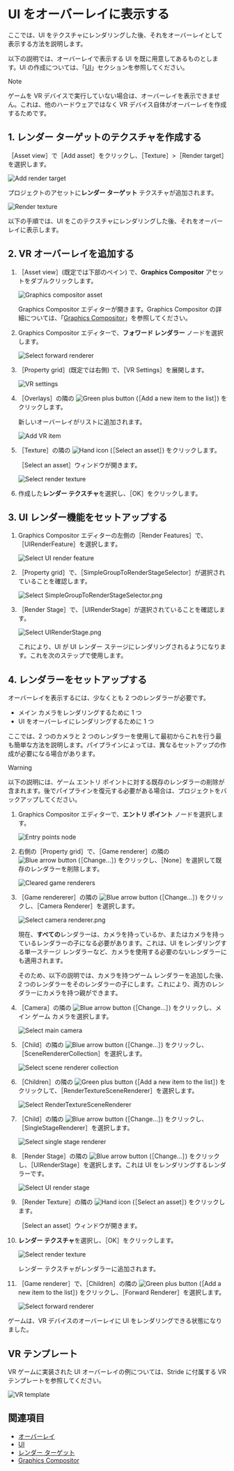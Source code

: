 # UI をオーバーレイに表示する

ここでは、UI をテクスチャにレンダリングした後、それをオーバーレイとして表示する方法を説明します。

以下の説明では、オーバーレイで表示する UI を既に用意してあるものとします。UI の作成については、「[UI](../ui/index.md)」セクションを参照してください。

> [!NOTE]
> ゲームを VR デバイスで実行していない場合は、オーバーレイを表示できません。これは、他のハードウェアではなく VR デバイス自体がオーバーレイを作成するためです。

## 1. レンダー ターゲットのテクスチャを作成する

［Asset view］で［Add asset］をクリックし、［Texture］>［Render target］を選択します。

![Add render target](../graphics/graphics-compositor/media/add-render-target.png)

プロジェクトのアセットに**レンダー ターゲット** テクスチャが追加されます。

![Render texture](../graphics/graphics-compositor/media/render-target-texture-in-asset-view.png)

以下の手順では、UI をこのテクスチャにレンダリングした後、それをオーバーレイに表示します。

## 2. VR オーバーレイを追加する

1. ［Asset view］(既定では下部のペイン) で、**Graphics Compositor** アセットをダブルクリックします。

    ![Graphics compositor asset](../graphics/graphics-compositor/media/graphics-compositor-asset.png)

    Graphics Compositor エディターが開きます。Graphics Compositor の詳細については、「[Graphics Compositor](../graphics/graphics-compositor/index.md)」を参照してください。

2. Graphics Compositor エディターで、**フォワード レンダラー** ノードを選択します。

    ![Select forward renderer](media/select-forward-renderer.png)

3. ［Property grid］(既定では右側) で、［VR Settings］を展開します。

    ![VR settings](media/vr-settings.png)

4. ［Overlays］の隣の ![Green plus button](~/manual/game-studio/media/green-plus-icon.png) (［Add a new item to the list］) をクリックします。

    新しいオーバーレイがリストに追加されます。

    ![Add VR item](media/add-overlay.png)

5. ［Texture］の隣の ![Hand icon](~/manual/game-studio/media/hand-icon.png) (［Select an asset］) をクリックします。

   ［Select an asset］ウィンドウが開きます。

    ![Select render texture](../graphics/graphics-compositor/media/select-render-frame.png)

6. 作成した**レンダー テクスチャ**を選択し、［OK］をクリックします。

## 3. UI レンダー機能をセットアップする

1. Graphics Compositor エディターの左側の［Render Features］で、［UIRenderFeature］を選択します。

    ![Select UI render feature](media/select-UI-render-feature.png)

2. ［Property grid］で、［SimpleGroupToRenderStageSelector］が選択されていることを確認します。

    ![Select SimpleGroupToRenderStageSelector.png](media/select-SimpleGroupToRenderStageSelector.png)

3. ［Render Stage］で、［UIRenderStage］が選択されていることを確認します。

    ![Select UIRenderStage.png](media/select-UIRenderStage.png)

    これにより、UI が UI レンダー ステージにレンダリングされるようになります。これを次のステップで使用します。

## 4. レンダラーをセットアップする

オーバーレイを表示するには、少なくとも 2 つのレンダラーが必要です。

* メイン カメラをレンダリングするために 1 つ
* UI をオーバーレイにレンダリングするために 1 つ

ここでは、2 つのカメラと 2 つのレンダラーを使用して最初からこれを行う最も簡単な方法を説明します。パイプラインによっては、異なるセットアップの作成が必要になる場合があります。

> [!WARNING]
> 以下の説明には、ゲーム エントリ ポイントに対する既存のレンダラーの削除が含まれます。後でパイプラインを復元する必要がある場合は、プロジェクトをバックアップしてください。

1. Graphics Compositor エディターで、**エントリ ポイント** ノードを選択します。

    ![Entry points node](../graphics/graphics-compositor/media/entry-points-node.png)

2. 右側の［Property grid］で、［Game renderer］の隣の ![Blue arrow button](~/manual/game-studio/media/blue-arrow-icon.png) (［Change...］) をクリックし、［None］を選択して既存のレンダラーを削除します。

    ![Cleared game renderers](../graphics/graphics-compositor/media/game-renderers-cleared.png)

3. ［Game rendererer］の隣の ![Blue arrow button](~/manual/game-studio/media/blue-arrow-icon.png) (［Change...］) をクリックし、［Camera Renderer］を選択します。

    ![Select camera renderer.png](media/select-camera-renderer.png)

    現在、**すべての**レンダラーは、カメラを持っているか、またはカメラを持っているレンダラーの子になる必要があります。これは、UI をレンダリングする単一ステージ レンダラーなど、カメラを使用する必要のないレンダラーにも適用されます。

    そのため、以下の説明では、カメラを持つゲーム レンダラーを追加した後、2 つのレンダラーをそのレンダラーの子にします。これにより、両方のレンダラーにカメラを持つ親ができます。

4. ［Camera］の隣の ![Blue arrow button](~/manual/game-studio/media/blue-arrow-icon.png) (［Change...］) をクリックし、メイン ゲーム カメラを選択します。

    ![Select main camera](media/select-main-camera.png)

5. ［Child］の隣の ![Blue arrow button](~/manual/game-studio/media/blue-arrow-icon.png) (［Change...］) をクリックし、［SceneRendererCollection］を選択します。

    ![Select scene renderer collection](media/select-scene-renderer-collection.png)

6. ［Children］の隣の ![Green plus button](~/manual/game-studio/media/green-plus-icon.png) (［Add a new item to the list］) をクリックして、［RenderTextureSceneRenderer］を選択します。

    ![Select RenderTextureSceneRenderer](media/select-RenderTextureSceneRenderer.png)

7. ［Child］の隣の ![Blue arrow button](~/manual/game-studio/media/blue-arrow-icon.png) (［Change...］) をクリックし、［SingleStageRenderer］を選択します。

    ![Select single stage renderer](media/select-single-stage-renderer.png)

8. ［Render Stage］の隣の ![Blue arrow button](~/manual/game-studio/media/blue-arrow-icon.png) (［Change...］) をクリックし、［UIRenderStage］を選択します。これは UI をレンダリングするレンダラーです。

    ![Select UI render stage](media/select-UI-render-stage.png)

9. ［Render Texture］の隣の ![Hand icon](~/manual/game-studio/media/hand-icon.png) (［Select an asset］) をクリックします。

   ［Select an asset］ウィンドウが開きます。

10. **レンダー テクスチャ**を選択し、［OK］をクリックします。

    ![Select render texture](../graphics/graphics-compositor/media/select-render-frame.png)

    レンダー テクスチャがレンダラーに追加されます。

11. ［Game renderer］で、［Children］の隣の ![Green plus button](~/manual/game-studio/media/green-plus-icon.png) (［Add a new item to the list］) をクリックし、［Forward Renderer］を選択します。

    ![Select forward renderer](media/overlay-select-forward-renderer.png)

ゲームは、VR デバイスのオーバーレイに UI をレンダリングできる状態になりました。

## VR テンプレート

VR ゲームに実装された UI オーバーレイの例については、Stride に付属する VR テンプレートを参照してください。

![VR template](media/template-virtual-reality.png)

## 関連項目

* [オーバーレイ](overlays.md)
* [UI](../ui/index.md)
* [レンダー ターゲット](../graphics/graphics-compositor/render-textures.md)
* [Graphics Compositor](../graphics/graphics-compositor/index.md)
